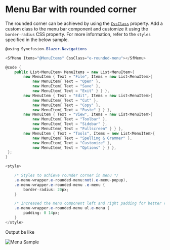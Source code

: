 # Menu Bar with rounded corner

The rounded corner can be achieved by using the [`CssClass`](https://help.syncfusion.com/cr/blazor/Syncfusion.Blazor~Syncfusion.Blazor.Navigations.SfMenu~CssClass.html) property. Add a custom class to the menu bar component and customize it using the `border-radius` CSS property. For more information, refer to the `styles` specified in the below sample.

```csharp
@using Syncfusion.Blazor.Navigations

<SfMenu Items="@MenuItems" CssClass="e-rounded-menu"></SfMenu>

@code {
    public List<MenuItem> MenuItems = new List<MenuItem>{
        new MenuItem { Text = "File", Items = new List<MenuItem>{
            new MenuItem{ Text = "Open" },
            new MenuItem{ Text = "Save" },
            new MenuItem{ Text = "Exit" } } },
        new MenuItem { Text = "Edit", Items = new List<MenuItem>{
            new MenuItem{ Text = "Cut" },
            new MenuItem{ Text = "Copy" },
            new MenuItem{ Text = "Paste" } } },
        new MenuItem { Text = "View", Items = new List<MenuItem>{
            new MenuItem{ Text = "Toolbar" },
            new MenuItem{ Text = "Sidebar" },
            new MenuItem{ Text = "Fullscreen" } } },
        new MenuItem { Text = "Tools", Items = new List<MenuItem>{
            new MenuItem{ Text = "Spelling & Grammer" },
            new MenuItem{ Text = "Customize" },
            new MenuItem{ Text = "Options" } } },
 };
}

<style>

    /* Styles to achieve rounder corner in menu */
    .e-menu-wrapper.e-rounded-menu:not(.e-menu-popup),
    .e-menu-wrapper.e-rounded-menu .e-menu {
        border-radius: 20px;
    }

    /* Increased the menu component left and right padding for better rounded corner UI */
    .e-menu-wrapper.e-rounded-menu ul.e-menu {
        padding: 0 14px;
    }
</style>

```

Output be like

![Menu Sample](./../images/rounded.png)